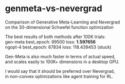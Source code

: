 # genmeta-vs-nevergrad
Comparison of Generative Meta-Learning and Nevergrad  
on the 30-dimensional Schwefel function optimization

The best results of both methods after 100K trials:  
gen-meta best_epoch: 99500 loss: **1.597656**  
ngopt-4 best_epoch: 67834 loss: 118.439453 (stuck)  

Gen-Meta is also much faster in terms of actual speed,  
and scales easily to 100K+ dimensions in a desktop GPU.

I would say that it should be preferred over Nevergrad,  
in non-convex optimizations like agent training for RL.
